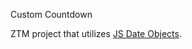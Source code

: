 Custom Countdown

ZTM project that utilizes [JS Date Objects](https://www.w3schools.com/jsref/jsref_obj_date.asp).
